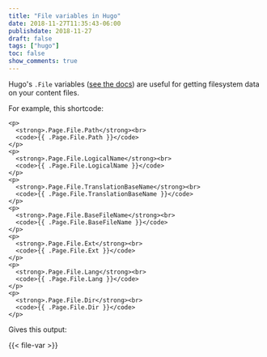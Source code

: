 ```yaml
---
title: "File variables in Hugo"
date: 2018-11-27T11:35:43-06:00
publishdate: 2018-11-27
draft: false
tags: ["hugo"]
toc: false
show_comments: true
---
```


Hugo's `.File` variables ([see the docs](https://gohugo.io/variables/files/)) are useful for getting filesystem data on your content files. 

For example, this shortcode:

```
<p>
  <strong>.Page.File.Path</strong><br>
  <code>{{ .Page.File.Path }}</code>
</p>
<p>
  <strong>.Page.File.LogicalName</strong><br>
  <code>{{ .Page.File.LogicalName }}</code>
</p>
<p>
  <strong>.Page.File.TranslationBaseName</strong><br>
  <code>{{ .Page.File.TranslationBaseName }}</code>
</p>
<p>
  <strong>.Page.File.BaseFileName</strong><br>
  <code>{{ .Page.File.BaseFileName }}</code>
</p>
<p>
  <strong>.Page.File.Ext</strong><br>
  <code>{{ .Page.File.Ext }}</code>
</p>
<p>
  <strong>.Page.File.Lang</strong><br>
  <code>{{ .Page.File.Lang }}</code>
</p>
<p>
  <strong>.Page.File.Dir</strong><br>
  <code>{{ .Page.File.Dir }}</code>
</p>
```

Gives this output:

{{< file-var >}}
